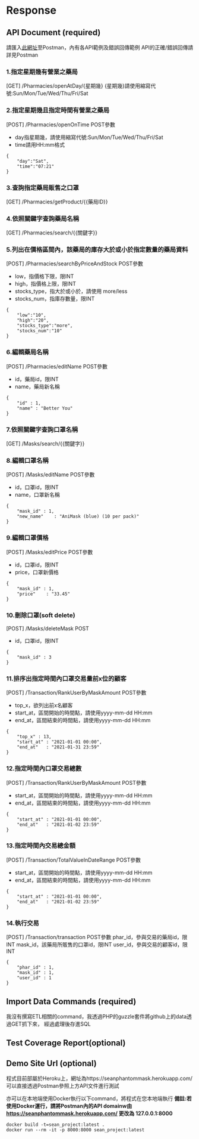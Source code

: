 # Response
## API Document (required)
  請匯入[此網址](https://www.postman.com/collections/7f66a5adf078c5d5879c)至Postman，內有各API範例及錯誤回傳範例
  API的正確/錯誤回傳請詳見Postman

  ### 1.指定星期幾有營業之藥局
  [GET] /Pharmacies/openAtDay/{星期幾}
  {星期幾}請使用縮寫代號:Sun/Mon/Tue/Wed/Thu/Fri/Sat

  ### 2.指定星期幾且指定時間有營業之藥局
  [POST] /Pharmacies/openOnTime
  POST參數
  -    day指星期幾，請使用縮寫代號:Sun/Mon/Tue/Wed/Thu/Fri/Sat
  -    time請用HH:mm格式
  ```
  {
      "day":"Sat",
      "time":"07:21"
  }
  ```

  ### 3.查詢指定藥局販售之口罩
  [GET] /Pharmacies/getProduct/{{藥局ID}}

  ### 4.依照關鍵字查詢藥局名稱
  [GET] /Pharmacies/search/{{關鍵字}}

  ### 5.列出在價格區間內，該藥局的庫存大於或小於指定數量的藥局資料
  [POST] /Pharmacies/searchByPriceAndStock
  POST參數
  -    low，指價格下限，限INT
  -    high，指價格上限，限INT
  -    stocks_type，指大於或小於，請使用 more/less
  -    stocks_num，指庫存數量，限INT
  ```
  {
      "low":"10",
      "high":"20",
      "stocks_type":"more",
      "stocks_num":"10" 
  }
  ```

  ### 6.編輯藥局名稱
  [POST] /Pharmacies/editName
  POST參數
  -    id，藥局id，限INT
  -    name，藥局新名稱
  ```
  {
      "id" : 1,
      "name" : "Better You"
  }
  ```

  ### 7.依照關鍵字查詢口罩名稱
  [GET] /Masks/search/{{關鍵字}}

  ### 8.編輯口罩名稱
  [POST] /Masks/editName
  POST參數
  -    id，口罩id，限INT
  -    name，口罩新名稱
  ```
  {
      "mask_id" : 1,
      "new_name"    : "AniMask (blue) (10 per pack)"
  }
  ```

  ### 9.編輯口罩價格
  [POST] /Masks/editPrice
  POST參數
  -    id，口罩id，限INT
  -    price，口罩新價格
  ```
  {
      "mask_id" : 1,
      "price"    : "33.45"
  }
  ```

  ### 10.刪除口罩(soft delete)
  [POST] /Masks/deleteMask
  POST
  -    id，口罩id，限INT
  ```
  {
      "mask_id" : 3
  }
  ```

  ### 11.排序出指定時間內口罩交易量前x位的顧客
  [POST] /Transaction/RankUserByMaskAmount
  POST參數
  -    top_x，欲列出前x名顧客
  -    start_at，區間開始的時間點，請使用yyyy-mm-dd HH:mm
  -    end_at，區間結束的時間點，請使用yyyy-mm-dd HH:mm
  ```
  {
      "top_x" : 13,
      "start_at" : "2021-01-01 00:00",
      "end_at"   : "2021-01-31 23:59"
  }
  ```

  ### 12.指定時間內口罩交易總數
  [POST] /Transaction/RankUserByMaskAmount
  POST參數
  -    start_at，區間開始的時間點，請使用yyyy-mm-dd HH:mm
  -    end_at，區間結束的時間點，請使用yyyy-mm-dd HH:mm
  ```
  {
      "start_at" : "2021-01-01 00:00",
      "end_at"   : "2021-01-02 23:59"
  }
  ```

  ### 13.指定時間內交易總金額
  [POST] /Transaction/TotalValueInDateRange
  POST參數
  -    start_at，區間開始的時間點，請使用yyyy-mm-dd HH:mm
  -    end_at，區間結束的時間點，請使用yyyy-mm-dd HH:mm
  ```
  {
      "start_at" : "2021-01-01 00:00",
      "end_at"   : "2021-01-02 23:59"
  }
  ```

  ### 14.執行交易
  [POST] /Transaction/transaction
  POST參數
  phar_id，參與交易的藥局id，限INT
  mask_id，該藥局所販售的口罩id，限INT
  user_id，參與交易的顧客id，限INT
  ```
  {
      "phar_id" : 1,
      "mask_id" : 1,
      "user_id" : 1
  }
  ```

## Import Data Commands (required)
我沒有撰寫ETL相關的command，我透過PHP的guzzle套件將github上的data透過GET抓下來，
經過處理後存進SQL

## Test Coverage Report(optional)
  
  
## Demo Site Url (optional)
  程式目前部屬於Heroku上，網址為https://seanphantommask.herokuapp.com/
  可以直接透過Postman參照上方API文件進行測試

  亦可以在本地端使用Docker執行以下command，將程式在您本地端執行
  **備註:若使用Docker運行，請將Postman內的API domainw由 https://seanphantommask.herokuapp.com/ 更改為 127.0.0.1:8000**
  ```
  docker build -t=sean_project:latest .
  docker run --rm -it -p 8000:8000 sean_project:latest
  ```
  
